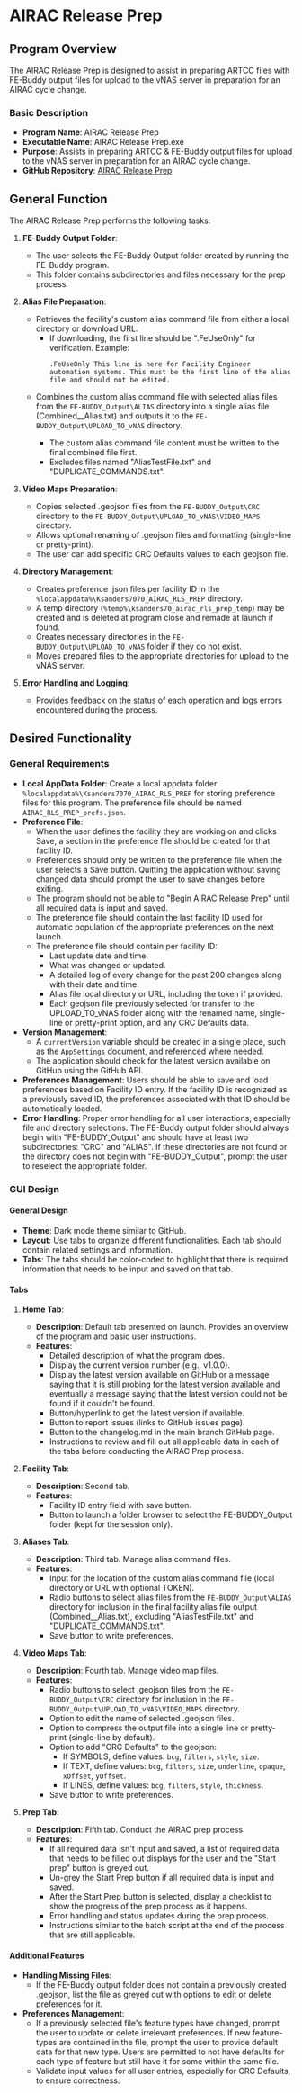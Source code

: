 # AIRAC Release Prep

## Program Overview

The AIRAC Release Prep is designed to assist in preparing ARTCC files with FE-Buddy output files for upload to the vNAS server in preparation for an AIRAC cycle change.

### Basic Description

- **Program Name**: AIRAC Release Prep
- **Executable Name**: AIRAC Release Prep.exe
- **Purpose**: Assists in preparing ARTCC & FE-Buddy output files for upload to the vNAS server in preparation for an AIRAC cycle change.
- **GitHub Repository**: [AIRAC Release Prep](https://github.com/KSanders7070/AIRAC_RELEASE_PREP)

## General Function

The AIRAC Release Prep performs the following tasks:

1. **FE-Buddy Output Folder**:
   - The user selects the FE-Buddy Output folder created by running the FE-Buddy program.
   - This folder contains subdirectories and files necessary for the prep process.

2. **Alias File Preparation**:
   - Retrieves the facility's custom alias command file from either a local directory or download URL.
     - If downloading, the first line should be ".FeUseOnly" for verification. Example:
       ```
       .FeUseOnly This line is here for Facility Engineer automation systems. This must be the first line of the alias file and should not be edited.
       ```
   - Combines the custom alias command file with selected alias files from the `FE-BUDDY_Output\ALIAS` directory into a single alias file (Combined_<facility ID>_Alias.txt) and outputs it to the `FE-BUDDY_Output\UPLOAD_TO_vNAS` directory.
     - The custom alias command file content must be written to the final combined file first.
     - Excludes files named "AliasTestFile.txt" and "DUPLICATE_COMMANDS.txt".

3. **Video Maps Preparation**:
   - Copies selected .geojson files from the `FE-BUDDY_Output\CRC` directory to the `FE-BUDDY_Output\UPLOAD_TO_vNAS\VIDEO_MAPS` directory.
   - Allows optional renaming of .geojson files and formatting (single-line or pretty-print).
   - The user can add specific CRC Defaults values to each geojson file.

4. **Directory Management**:
   - Creates preference .json files per facility ID in the `%localappdata%\Ksanders7070_AIRAC_RLS_PREP` directory.
   - A temp directory (`%temp%\ksanders70_airac_rls_prep_temp`) may be created and is deleted at program close and remade at launch if found.
   - Creates necessary directories in the `FE-BUDDY_Output\UPLOAD_TO_vNAS` folder if they do not exist.
   - Moves prepared files to the appropriate directories for upload to the vNAS server.

5. **Error Handling and Logging**:
   - Provides feedback on the status of each operation and logs errors encountered during the process.

## Desired Functionality

### General Requirements

- **Local AppData Folder**: Create a local appdata folder `%localappdata%\Ksanders7070_AIRAC_RLS_PREP` for storing preference files for this program. The preference file should be named `AIRAC_RLS_PREP_prefs.json`.
- **Preference File**:
   - When the user defines the facility they are working on and clicks Save, a section in the preference file should be created for that facility ID.
   - Preferences should only be written to the preference file when the user selects a Save button. Quitting the application without saving changed data should prompt the user to save changes before exiting.
   - The program should not be able to "Begin AIRAC Release Prep" until all required data is input and saved.
   - The preference file should contain the last facility ID used for automatic population of the appropriate preferences on the next launch.
   - The preference file should contain per facility ID:
     - Last update date and time.
     - What was changed or updated.
     - A detailed log of every change for the past 200 changes along with their date and time.
     - Alias file local directory or URL, including the token if provided.
     - Each geojson file previously selected for transfer to the UPLOAD_TO_vNAS folder along with the renamed name, single-line or pretty-print option, and any CRC Defaults data.
- **Version Management**:
   - A `currentVersion` variable should be created in a single place, such as the `AppSettings` document, and referenced where needed.
   - The application should check for the latest version available on GitHub using the GitHub API.
- **Preferences Management**: Users should be able to save and load preferences based on Facility ID entry. If the facility ID is recognized as a previously saved ID, the preferences associated with that ID should be automatically loaded.
- **Error Handling**: Proper error handling for all user interactions, especially file and directory selections. The FE-Buddy output folder should always begin with "FE-BUDDY_Output" and should have at least two subdirectories: "CRC" and "ALIAS". If these directories are not found or the directory does not begin with "FE-BUDDY_Output", prompt the user to reselect the appropriate folder.

### GUI Design

#### General Design

- **Theme**: Dark mode theme similar to GitHub.
- **Layout**: Use tabs to organize different functionalities. Each tab should contain related settings and information.
- **Tabs**: The tabs should be color-coded to highlight that there is required information that needs to be input and saved on that tab.

#### Tabs

1. **Home Tab**:
   - **Description**: Default tab presented on launch. Provides an overview of the program and basic user instructions.
   - **Features**:
     - Detailed description of what the program does.
     - Display the current version number (e.g., v1.0.0).
     - Display the latest version available on GitHub or a message saying that it is still probing for the latest version available and eventually a message saying that the latest version could not be found if it couldn't be found.
     - Button/hyperlink to get the latest version if available.
     - Button to report issues (links to GitHub issues page).
     - Button to the changelog.md in the main branch GitHub page.
     - Instructions to review and fill out all applicable data in each of the tabs before conducting the AIRAC Prep process.

2. **Facility Tab**:
   - **Description**: Second tab.
   - **Features**:
     - Facility ID entry field with save button.
     - Button to launch a folder browser to select the FE-BUDDY_Output folder (kept for the session only).

3. **Aliases Tab**:
   - **Description**: Third tab. Manage alias command files.
   - **Features**:
     - Input for the location of the custom alias command file (local directory or URL with optional TOKEN).
     - Radio buttons to select alias files from the `FE-BUDDY_Output\ALIAS` directory for inclusion in the final facility alias file output (Combined_<facility ID>_Alias.txt), excluding "AliasTestFile.txt" and "DUPLICATE_COMMANDS.txt".
     - Save button to write preferences.

4. **Video Maps Tab**:
   - **Description**: Fourth tab. Manage video map files.
   - **Features**:
     - Radio buttons to select .geojson files from the `FE-BUDDY_Output\CRC` directory for inclusion in the `FE-BUDDY_Output\UPLOAD_TO_vNAS\VIDEO_MAPS` directory.
     - Option to edit the name of selected .geojson files.
     - Option to compress the output file into a single line or pretty-print (single-line by default).
     - Option to add "CRC Defaults" to the geojson:
       - If SYMBOLS, define values: `bcg`, `filters`, `style`, `size`.
       - If TEXT, define values: `bcg`, `filters`, `size`, `underline`, `opaque`, `xOffset`, `yOffset`.
       - If LINES, define values: `bcg`, `filters`, `style`, `thickness`.
     - Save button to write preferences.

5. **Prep Tab**:
   - **Description**: Fifth tab. Conduct the AIRAC prep process.
   - **Features**:
     - If all required data isn't input and saved, a list of required data that needs to be filled out displays for the user and the "Start prep" button is greyed out.
     - Un-grey the Start Prep button if all required data is input and saved.
     - After the Start Prep button is selected, display a checklist to show the progress of the prep process as it happens.
     - Error handling and status updates during the prep process.
     - Instructions similar to the batch script at the end of the process that are still applicable.

#### Additional Features

- **Handling Missing Files**:
  - If the FE-Buddy output folder does not contain a previously created .geojson, list the file as greyed out with options to edit or delete preferences for it.
- **Preferences Management**:
  - If a previously selected file's feature types have changed, prompt the user to update or delete irrelevant preferences. If new feature-types are contained in the file, prompt the user to provide default data for that new type. Users are permitted to not have defaults for each type of feature but still have it for some within the same file.
  - Validate input values for all user entries, especially for CRC Defaults, to ensure correctness.
